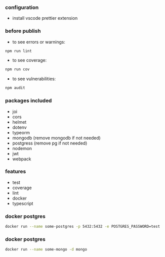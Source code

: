 ### configuration

* install vscode prettier extension

### before publish
* to see errors or warnings:
```bash
npm run lint
```
* to see coverage:
```bash
npm run cov
```
* to see vulnerabilities:
```bash
npm audit
```

### packages included
* joi
* cors
* helmet
* dotenv
* typeorm
* mongodb (remove mongodb if not needed)
* postgress (remove pg if not needed)
* nodemon
* jwt
* webpack

### features
* test
* coverage
* lint
* docker
* typescript


### docker postgres
```bash
docker run --name some-postgres -p 5432:5432 -e POSTGRES_PASSWORD=test -d postgres
```


### docker postgres
```bash
docker run --name some-mongo -d mongo
```
